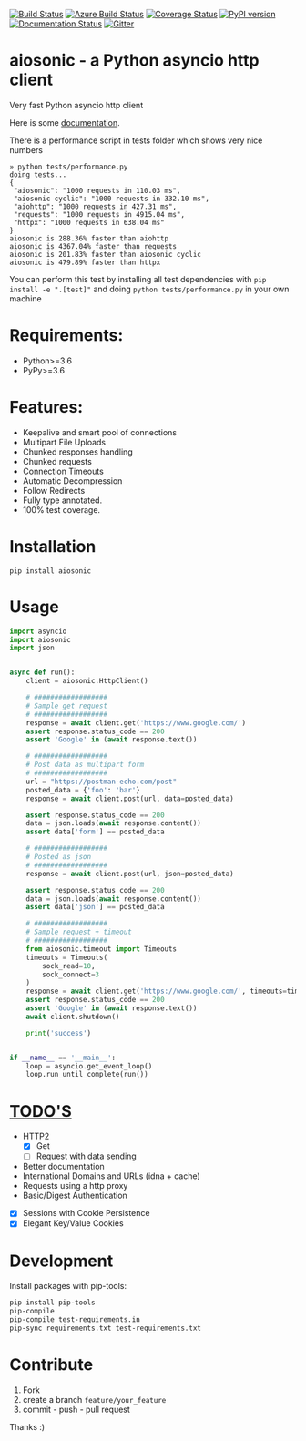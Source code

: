 
[![Build Status](https://travis-ci.org/sonic182/aiosonic.svg?branch=master)](https://travis-ci.org/sonic182/aiosonic)
[![Azure Build Status](https://dev.azure.com/johander-182/aiosonic/_apis/build/status/sonic182.aiosonic?branchName=master)](https://dev.azure.com/johander-182/aiosonic/_build/latest?definitionId=1&branchName=master)
[![Coverage Status](https://coveralls.io/repos/github/sonic182/aiosonic/badge.svg?branch=master)](https://coveralls.io/github/sonic182/aiosonic?branch=master)
[![PyPI version](https://badge.fury.io/py/aiosonic.svg)](https://badge.fury.io/py/aiosonic)
[![Documentation Status](https://readthedocs.org/projects/aiosonic/badge/?version=latest)](https://aiosonic.readthedocs.io/en/latest/?badge=latest)
[![Gitter](https://badges.gitter.im/aiosonic/community.svg)](https://gitter.im/aiosonic/community?utm_source=badge&utm_medium=badge&utm_campaign=pr-badge)
# aiosonic - a Python asyncio http client

Very fast Python asyncio http client

Here is some [documentation](https://aiosonic.readthedocs.io/en/latest/).

There is a performance script in tests folder which shows very nice numbers

```
» python tests/performance.py
doing tests...
{
 "aiosonic": "1000 requests in 110.03 ms",
 "aiosonic cyclic": "1000 requests in 332.10 ms",
 "aiohttp": "1000 requests in 427.31 ms",
 "requests": "1000 requests in 4915.04 ms",
 "httpx": "1000 requests in 638.04 ms"
}
aiosonic is 288.36% faster than aiohttp
aiosonic is 4367.04% faster than requests
aiosonic is 201.83% faster than aiosonic cyclic
aiosonic is 479.89% faster than httpx
```

You can perform this test by installing all test dependencies with `pip install -e ".[test]"` and doing `python tests/performance.py` in your own machine

# Requirements:

* Python>=3.6
* PyPy>=3.6


# Features:

* Keepalive and smart pool of connections
* Multipart File Uploads
* Chunked responses handling
* Chunked requests
* Connection Timeouts
* Automatic Decompression
* Follow Redirects
* Fully type annotated.
* 100% test coverage.

# Installation

`pip install aiosonic`

# Usage

```python
import asyncio
import aiosonic
import json


async def run():
    client = aiosonic.HttpClient()

    # ##################
    # Sample get request
    # ##################
    response = await client.get('https://www.google.com/')
    assert response.status_code == 200
    assert 'Google' in (await response.text())

    # ##################
    # Post data as multipart form
    # ##################
    url = "https://postman-echo.com/post"
    posted_data = {'foo': 'bar'}
    response = await client.post(url, data=posted_data)

    assert response.status_code == 200
    data = json.loads(await response.content())
    assert data['form'] == posted_data

    # ##################
    # Posted as json
    # ##################
    response = await client.post(url, json=posted_data)

    assert response.status_code == 200
    data = json.loads(await response.content())
    assert data['json'] == posted_data

    # ##################
    # Sample request + timeout
    # ##################
    from aiosonic.timeout import Timeouts
    timeouts = Timeouts(
        sock_read=10,
        sock_connect=3
    )
    response = await client.get('https://www.google.com/', timeouts=timeouts)
    assert response.status_code == 200
    assert 'Google' in (await response.text())
    await client.shutdown()

    print('success')


if __name__ == '__main__':
    loop = asyncio.get_event_loop()
    loop.run_until_complete(run())
```

# [TODO'S](https://github.com/sonic182/aiosonic/projects/1)

* HTTP2
  * [x] Get
  * [ ] Request with data sending
* Better documentation
* International Domains and URLs (idna + cache)
* Requests using a http proxy
* Basic/Digest Authentication
* [x] Sessions with Cookie Persistence
* [x] Elegant Key/Value Cookies

# Development

Install packages with pip-tools:
```bash
pip install pip-tools
pip-compile
pip-compile test-requirements.in
pip-sync requirements.txt test-requirements.txt
```

# Contribute

1. Fork
2. create a branch `feature/your_feature`
3. commit - push - pull request

Thanks :)

